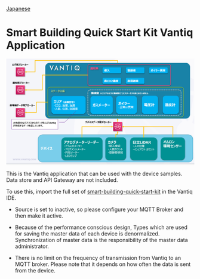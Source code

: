 [Japanese](./README.md)

# Smart Building Quick Start Kit Vantiq Application  

![Vantiq App](./img/sbqsk-vantiq-app.png)

This is the Vantiq application that can be used with the device samples. Data store and API Gateway are not included.

To use this, import the full set of [smart-building-quick-start-kit](./smart-building-quick-start-kit) in the Vantiq IDE.  

- Source is set to inactive, so please configure your MQTT Broker and then make it active.  

- Because of the performance conscious design, Types which are used for saving the master data of each device is denormalized. Synchronization of master data is the responsibility of the master data administrator.   

- There is no limit on the frequency of transmission from Vantiq to an MQTT broker. Please note that it depends on how often the data is sent from the device.   
